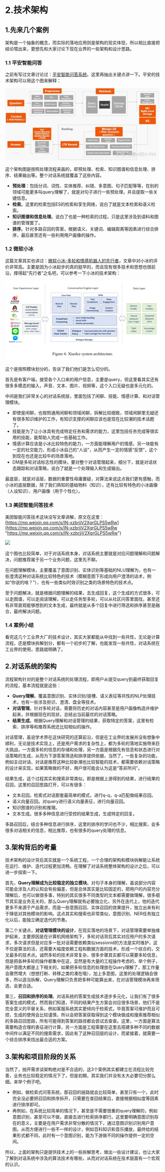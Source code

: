 # 2.技术架构

## 1.先来几个案例

架构是一个抽象的概念，而实际的落地应用则是架构的现实体现，所以相比直接把结论喂出来，更想先和大家讨论下现在业界的一些架构和设计思路。

### 1.1 平安智能问答

之前有写过文章讨论过：[平安智能问答系统](http://mp.weixin.qq.com/s?__biz=MzIzMzYwNzY2NQ==\&mid=2247486102\&idx=1\&sn=00119d07f8b3b8e2ca6fc394cd3fb65a\&chksm=e8825208dff5db1e192942192a0010de25fe182c7e2d0ad5559be79e4bc225498ee186498c09\&scene=21#wechat_redirect "平安智能问答系统")。这里再抽出关键点讲一下。平安的技术架构可以用这个图来解释：

![](image/image_oVEDRXtSom.png)

这个架构图是按照处理流程来画的，即预处理、检索、知识图谱和信息处理、排序、结果输出等。整个对话系统就覆盖了这些内容。

- **预处理**：包括分词、词性、实体推荐、纠错、多意图、句子匹配等等，在别的领域可能更多叫query理解了，就是对句子进行一些预处理，并且提取一些关键信息。
- **检索**。这里的检索包括ES的检索和孪生网络，说白了就是文本检索和语义检索。
- **知识图谱和信息处理**。说白了也是一种检索的过程，只是这里涉及到语料和图谱的管理罢了。
- **排序**。针对多路召回的答案，根据语义、关键词、编辑距离等因素进行综合排序，最后甚至还有一些利用用户画像的操作。

### 1.2 微软小冰

这篇文章其实也讲过：[微软小冰-多轮和情感机器人的先行者](http://mp.weixin.qq.com/s?__biz=MzIzMzYwNzY2NQ==\&mid=2247485954\&idx=1\&sn=53c49a5af387cd86ea51a6407818e414\&chksm=e882529cdff5db8a6d04891e9e939475409d547798c51f00d9fad6a695fd1d96a080160d0148\&scene=21#wechat_redirect "微软小冰-多轮和情感机器人的先行者")，文章中对小冰的评价非常高。主要是因为小冰起步的真的挺早的，而且现有很多技术和思想也很前沿，撑得起“先行者”之名吧，可以参考一下小冰的技术架构：

![](image/image_H-KuJoI867.png)

这个是按照模块划分的，告诉了我们他们是怎么切分的。

首先是有客户端，接受各个入口来的用户信息，主要是query，但这里看其实还有很多多模态的输入，声音、文本、图片、视频等，这个入口无疑也是多元化的。

中间是我们非常关心的对话系统层，里面包括了闲聊、技能、情感计算、和对话管理模块。

- 即使是闲聊，也按照通用闲聊和领域闲聊，拆解比较细致，领域闲聊里无疑还有很多知识维护的工作，有知识支撑的闲聊应该也是现在比较潮的技术话题了。
- 技能是为了让小冰具有完成特定任务和需求的能力，这里包括任务完成等很实用的技能，能帮助人完成一些基础工作。
- 情感计算应该是小冰比较特色的能力，一方面能理解用户的情感，另一块能有一定的社交能力，形成小冰自己的“人设”，从而产生一定的情感“反馈”，这个到现在也还是比较牛的场景落地。
- DM是多轮对话标志性的模块，要对整个对话管理起来，细分下，就是对话状态跟踪和对话策略，说白了就是一个处理输入和生成输出。

最底层，就是对话层，数据的重要性毋庸置疑，对算法来说这点我们更有感触，而小冰的底层数据，除了我们熟知的基础物料（知识），还有比较有特色的小冰画像（人设知识）、用户画像（用于个性化）。

### 1.3 美团智能问答技术

美团智能问答技术这块没写文章讲解，原文在这里：[https://mp.weixin.qq.com/s/IN-xzbrjjV2XgrGLPS5wRw](https://mp.weixin.qq.com/s/IN-xzbrjjV2XgrGLPS5wRw "https://mp.weixin.qq.com/s/IN-xzbrjjV2XgrGLPS5wRw")

![](https://mmbiz.qpic.cn/mmbiz_png/zHbzQPKIBPhGiaj4X9pXzH6yA8sNPTg3zVZYopQhfkenp14BYagRoibZGDk3eA5HEsqfAMVs9uaiaKFRTjElLBaXA/640?wx_fmt=png)

这个图也比较简单，对于对话系统本身，对话系统主要就是对应问题理解和问题解决，问题推荐属于另一个业务问题，这里先不聊。

在问题理解模块，主要覆盖了意图识别、实体识别等基础的NLU理解为，也有一些澄清这种对话系统比较特色的技术（模糊意图下形成向用户澄清的话术，例如“你说的啥？”），也有一些类似时效识别之类的场景特色的技术点。

至于问题解决，就是根据问题理解的结果，去生成回复，这个生成的方式很多，可以走图谱，可以走阅读理解，可以走任务型多轮，可以从社区问答里面找，甚至还有非常直观能够想到的文本生成，最终就是从多个回复中进行筛选和排序甚至是融合，最终解决问题。

### 1.4 案例小结

看完这几个工业界大厂的技术设计，其实大家都能从中找到一些共性，无论是计算流程，还是模块拆解划分，都有一个初步的了解，也能发现一些共性，对话系统在工业界的使用，思路就明确了。

## 2.对话系统的架构

流程架构针对的是整个对话系统的处理流程，即用户从提交query到最终获取回复的流程，基本流程就是这些：

- **Query理解**。覆盖意图识别、实体识别/提槽、语义表征等共性的NLP处理技术，也有一些涉及拒识、澄清、盘全等技术。
- **对话管理**。针对多轮对话，需要将历史的对话内容甚至是用户画像构造并维护起来，并根据现在的现状，总结出当前最优的对话策略。
- **结果生成**。根据Query理解和对话管理的结果，获取特定的答案，这里有检索、排序等和推荐系统还比较相似的操作。

对话管理，虽说学术界在这块研究的还算前沿，但是在工业界的发展并没有想象中顺利，无论是技术实现上，还是用户需求的复杂性上，都为多轮的落地实施带来巨大挑战，一方面多轮的信息的存储和处理，另一方面是根据先有信息和状态进行对话策略的生成，从而为下游答案筛选和排序提供依据，当然了，一些复杂的功能，例如主动对话、对话是推荐这种比较新潮也比较智能的技术，都需要依赖对话策略的设计来实现，如果策略做的不好，用户很可能会认为这是“答非所问”。

结果生成，这个过程其实和搜索非常类似，即是根据上游得到的结果，进行结果的召回，这里的召回思路打开，可以有很多：

- 文本召回。检索式对话那套最简单的模式，进行q-q，q-a匹配做结果召回。
- 语义向量召回。对query进行语义向量表征，进行向量召回。
- 知识图谱的识别和推理。
- 文本生成。很多多种信息进行受控的结果生成，生成特定的回复。

多路召回后，结合多种信息进行排序，这里的排序的学问也不少，相比搜索，会多很多对话相关的信息，相比推荐，也有很多的query处理的信息。

## 3.架构背后的考量

技术架构的设计背后其实就是一个系统工程，一个合理的架构和模块拆解能让系统在运行、维护、迭代过程更加流畅。在理解了对话系统整体架构的设计之后，可以进一步探索一下。

首先，**Query理解成为比较稳定的独立模块**。对句子本身的理解，虽说部分内容可能会涉及人的认知会有些偏差，但是总体其实是比较固定的，把用户的内容充分理解后，也可以做很多事，特别的其实很多不同类型的文本都需要做理解，很多细节其实是业务无关的，那么Query理解就有必要独立化，另外在迭代上，他的迭代更多不来源于产品需求，而是一些意图召回、实体召回的效果提升，独立出来有利于降低对其他模块的影响。这点其实和搜索也非常类似，意图识别、NER任务独立化以后，能独立确定迭代的节奏。

第二个关键点，**对话管理模块的设计**，在现实落地的场景下，对话管理需要单独维护起来，主要原因是在计算机网络架构下，多轮对话背后其实对应用户的多次请求，多次请求但是对应多一批对话需要依赖类似sessionid的方法是实时维护，这不仅是算法的活，还需要大幅度依赖工程和数据方面的技术，形成一个综合的，交叉最多的技术点。诚然多轮的技术非常复杂，很多步骤其实都可以需要多轮信息，但是把各种多轮的操作都集中在这，显然是有大量的工程操作考虑的，举个例子，用户意图大都是上下相关的，如果把多轮信息的处理放在Query理解了，那工作量会骤然增大（想想打断、转移之类的凑在哦），加上多意图，这里的处理逻辑会很多，所以适当拆解，Query理解只负责把多种可能算出来，在对话管理模块再来筛选，会更合适。

第三，**召回和排序的处理**。对话系统的答案生成技术逐步多元化，让我们有了很多答案生成的模式，然而我们知道，不同的结果产生方案会对应很多场景，他们不是完全意义的平替关系，例如客服系统其实更倾向于检索式，毕竟答案可维护而且可控，生成的使用会比较谨慎，所以会把答案获取得到这个模块做成和搜索推荐相似的多路召回思路，所有可能得到答案的路径都会尝试去查查。这里，一方面是算法需要构造合理的表征进行计算，另一方面是工程需要在这里去搭建多种不同的数据中间件以满足不同的搜索需求，因此有了这种召回层的设计，而紧接着，就需要一个综合排序来找出最合适的方案。

## 3.架构和项目阶段的关系

当然了，抛开需求谈架构绝对是不合适的，这3个案例其实都建立在流程比较完善，业务也比较稳定的情况下了，但是初期，其实我们并没有太大必要切分那么细。来举个例子吧。

- 例如，做检索式问答系统，那召回的链路就会比较简单，甚至只有一个，此时完全没必要把召回和排序拆开，只需要在查回结果后，直接根据相似度等因素进行排序即可。
- 再例如，在系统比较简单的情况下，甚至是不需要很重的query理解的，例如意图识别，甚至可以不做，直接去进行检索排序都行。这里要明确意图识别存在的意义，主要是在用户需求非常分散的情况下，通过意图识别识别用户意图，从而方便进行一些不一样的设计，例如百科知识和音乐播放，最终给的结果形式都不同，此时有一个意图识别，能为下游做不同的操作提供一定的空间。

所以，上面的架构只是提供技术上的一些拆解思考，做出一些设计建议，也让大家了解到对话系统中涉及的算法技术有哪些，从而对对话系统在技术层面有一个宏观的认识。



